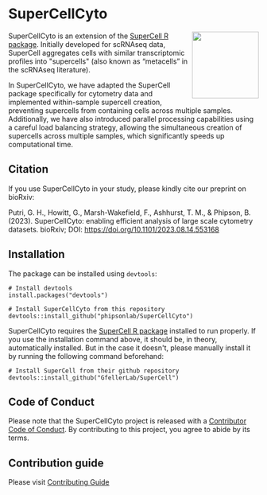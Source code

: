 # SuperCellCyto 

<p>
<img src="man/figures/logo.png" align="right" height="134" />
</p>

SuperCellCyto is an extension of the [SuperCell R package](https://github.com/GfellerLab/SuperCell). 
Initially developed for scRNAseq data, SuperCell aggregates cells with similar transcriptomic profiles into "supercells" (also known as “metacells” in the scRNAseq literature).

In SuperCellCyto, we have adapted the SuperCell package specifically for cytometry data and implemented within-sample supercell creation, preventing supercells from containing cells across multiple samples. 
Additionally, we have also introduced parallel processing capabilities using a careful load balancing strategy, allowing the simultaneous creation of supercells across multiple samples, which significantly speeds up computational time.

## Citation

If you use SuperCellCyto in your study, please kindly cite our preprint on bioRxiv:

Putri, G. H., Howitt, G., Marsh-Wakefield, F., Ashhurst, T. M., & Phipson, B. (2023). SuperCellCyto: enabling efficient analysis of large scale cytometry datasets. bioRxiv; DOI: https://doi.org/10.1101/2023.08.14.553168

## Installation

The package can be installed using `devtools`:

```
# Install devtools
install.packages("devtools")

# Install SuperCellCyto from this repository
devtools::install_github("phipsonlab/SuperCellCyto")
```

SuperCellCyto requires the [SuperCell R package](https://github.com/GfellerLab/SuperCell)
installed to run properly.
If you use the installation command above, it should be, in theory, automatically installed. 
But in the case it doesn't, please manually install it by running the following command beforehand:

```
# Install SuperCell from their github repository
devtools::install_github("GfellerLab/SuperCell")
```

## Code of Conduct

Please note that the SuperCellCyto project is released with a [Contributor Code of Conduct](https://phipsonlab.github.io/SuperCellCyto/CODE_OF_CONDUCT.html). 
By contributing to this project, you agree to abide by its terms.

## Contribution guide

Please visit [Contributing Guide](https://phipsonlab.github.io/SuperCellCyto/CONTRIBUTING.html)






